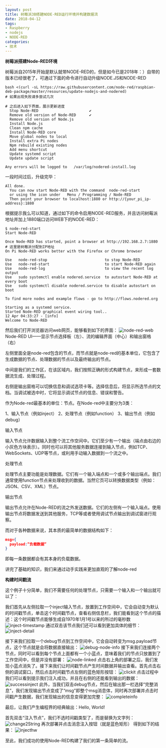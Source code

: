 ```yaml
---
layout: post
title: 树莓派3B搭建NODE-RED运行环境并构建数据流
date: 2018-04-12
tags: 
- Raspberry
- nodejs
- NODE-RED
categories: 
- 技术
---
```


**树莓派搭建Node-RED环境**

树莓派自2015年开始是默认就带NODE-RED的，但是如今已是2018年：）自带的版本已经很老了，可通过下面的命令进行自动升级NODE.JS和NODE-RED

<!-- more -->

```shell
bash <(curl -sL https://raw.githubusercontent.com/node-red/raspbian-deb-package/master/resources/update-nodejs-and-nodered)
# 如果出现失败请多尝试几次

# 之后进入如下界面，展示更新进度
  Stop Node-RED                       ✔
  Remove old version of Node-RED      ✔
  Remove old version of Node.js
  Install Node.js
  Clean npm cache
  Install Node-RED core
  Move global nodes to local
  Install extra Pi nodes
  Npm rebuild existing nodes
  Add menu shortcut
  Update systemd script
  Update update script

Any errors will be logged to   /var/log/nodered-install.log
```
一段时间过后，升级完毕：
```shell
All done.
  You can now start Node-RED with the command  node-red-start
  or using the icon under   Menu / Programming / Node-RED
  Then point your browser to localhost:1880 or http://{your_pi_ip-address}:1880
```
根据提示我么可以知道，通过如下的命令启用NODE-RED服务，并且访问树莓派地址并加上1880端口访问WEB下的NODE-RED：
```shell
$ node-red-start
Start Node-RED

Once Node-RED has started, point a browser at http://192.168.2.7:1880 # 这里是树莓派分配到IP地址
On Pi Node-RED works better with the Firefox or Chrome browser

Use   node-red-stop                          to stop Node-RED
Use   node-red-start                         to start Node-RED again
Use   node-red-log                           to view the recent log output
Use   sudo systemctl enable nodered.service  to autostart Node-RED at every boot
Use   sudo systemctl disable nodered.service to disable autostart on boot

To find more nodes and example flows - go to http://flows.nodered.org

Starting as a systemd service.
Started Node-RED graphical event wiring tool..
12 Apr 04:33:27 - [info]
Welcome to Node-RED
```
然后我们打开浏览器访问web网页，能够看到如下的界面：
![node-red-web](https://res.zhen.blog/images/post/2018-04-12-nodered/node-red-web.png)
Node-RED  UI——显示节点选择板（左）、流的编辑界面（中心）和输出窗格（右）

左侧里面全是node-red包含的节点，而节点就是node-red的基本单位，它包含了生成数据的节点、处理数据的节点以及最终输出的节点。

中间是我们的工作区，在该区域内，我们按照正确的形式构建节点，来形成一套数据流生成、处理过程。

右侧是输出窗格可以切换信息和调试选项卡等。选择信息后，将显示所选节点的文档。当调试被选中时，它将显示调试节点的信息、错误和警告。

作为Node-red最基本的单位：节点。在Node-red中主要分为3类：

1、输入节点（例如inject）
2、处理节点（例如function）
3、输出节点（例如debug）

输入节点

输入节点允许数据输入到整个流工作空间中。它们至少有一个输出（端点由右边的小灰色方块表示）。同时也可以将其他服务数据连接到输入节点，例如TCP、WebSockets、UDP等节点，或利用手动输入数据到一个流之中。

处理节点

处理节点主要功能是处理数据。它们有一个输入端点和一个或多个输出端点。我们通常使用function节点来处理收到的数据。当然它页可以转换数据类型（例如：JSON、CSV、XML）节点。

输出节点

输出节点允许在Node-RED的流之外发送数据。它们的左侧有一个输入端点。使用输出节点将数据发送到其他服务，TCP等或者使用调试节点输出到调试窗进行观察。

而对于各种数据来说，其本质的最简单的数据结构如下：
```json
msg={
  payload:”负载数据”
}
```
即每一条数据都会有其本身的负载数据。

讲完了基础的知识，我们来通过动手实践来更加直观的了解node-red

**构建时间戳流**

这个例子十分简单，我们不需要任何的处理节点，只需要一个输入和一个输出就可以了：

我们首先从左侧拉取一个inject输入节点，放置到工作空间中，它会自动变为默认的时间戳节点，单击这个时间戳节点，查看右侧信息栏，我们能看到这个节点的描述：这个时间戳节点能够生成自1970年1月1号以来的所过的毫秒数
![inject-timestamp](https://res.zhen.blog/images/post/2018-04-12-nodered/inject-timestamp.png)
通过双击该节点我们还可以看到更加具体的细节：
![inject-detail](https://res.zhen.blog/images/post/2018-04-12-nodered/inject-detail.png)

接下来我们拉取一个debug节点到工作空间中，它会自动转变为msg.payload节点，这个节点就是会将数据直接输出：
![debug-node-info](https://res.zhen.blog/images/post/2018-04-12-nodered/debug-node-info.png)
接下来我们连接两个节点，同时可以看到每个节点上面都有一个小蓝点，意味着我们的节点只放置到了工作空间中，但是并没有部署：
![node-linked](https://res.zhen.blog/images/post/2018-04-12-nodered/node-linked.png)
点击右上角的部署之后，我们发现小蓝点消失了。接下来我们让时间戳节点产生时间数据并输出查看。首先点击右侧的调试窗口，然后点击时间戳节点左侧的蓝色矩形按钮：
![clickit](https://res.zhen.blog/images/post/2018-04-12-nodered/clickit.png)
点击过程中我们可以看到提示我们注入成功，并且在右侧的还能看到输出的数据：
![successinject](https://res.zhen.blog/images/post/2018-04-12-nodered/successinject.png)
此外，当我们双击debug节点，然后在输出那一栏选择“完整消息”，我们发现输出节点变成了“msg”即整个msg消息体，同时再次部署并点击时间戳产生数据，我们发现输出的信息变得更加完整：
![completeinfo](https://res.zhen.blog/images/post/2018-04-12-nodered/completeinfo.png)

最后，让我们产生编程界的经典输出：Hello, World!

首先双击“注入节点”，我们不选时间戳类型了，而是替换为文字列：
![change2String](https://res.zhen.blog/images/post/2018-04-12-nodered/change2String.png)
再次部署并点击消息注入按钮（就是蓝色矩形）
得到如下的结果：
![injecthw](https://res.zhen.blog/images/post/2018-04-12-nodered/injecthw.png)

至此，我们成功的使用Node-RED构建了我们的第一条简单的流。
